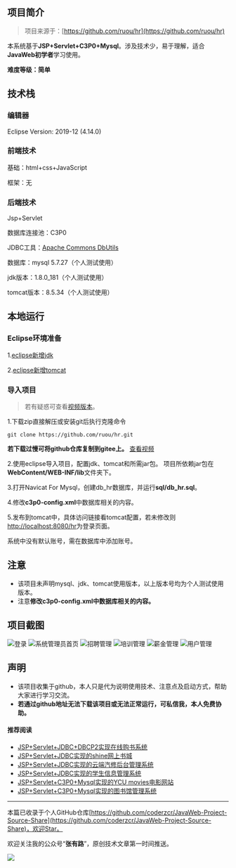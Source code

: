 ## 项目简介

>项目来源于：[https://github.com/ruou/hr](https://github.com/ruou/hr)

本系统基于**JSP+Servlet+C3P0+Mysql**。涉及技术少，易于理解，适合**JavaWeb初学者**学习使用。

**难度等级：简单**

## 技术栈

### 编辑器

Eclipse Version: 2019-12 (4.14.0)

### 前端技术

基础：html+css+JavaScript

框架：无

### 后端技术

Jsp+Servlet

数据库连接池：C3P0

JDBC工具：[Apache Commons DbUtils](http://commons.apache.org/proper/commons-dbutils/)

数据库：mysql 5.7.27（个人测试使用）

jdk版本：1.8.0_181（个人测试使用）

tomcat版本：8.5.34（个人测试使用）


## 本地运行

### Eclipse环境准备
1.[eclipse新增jdk](http://coderzcr.gitee.io/sensor-java-picture/pictures/Eclipse%E6%96%B0%E5%A2%9Ejdk.mp4)

2.[eclipse新增tomcat](http://coderzcr.gitee.io/sensor-java-picture/pictures/Eclipse%E6%96%B0%E5%A2%9Etomcat.mp4)

### 导入项目

> 若有疑惑可查看[视频版本](https://zhuanlan.zhihu.com/p/139051299)。

1.下载zip直接解压或安装git后执行克隆命令 
```
git clone https://github.com/ruou/hr.git
```
**若下载过慢可将github仓库复制到gitee上。** [查看视频](http://coderzcr.gitee.io/sensor-java-picture/pictures/GitHub下载慢怎么办？.mp4)


2.使用eclipse导入项目，配置jdk、tomcat和所需jar包。
项目所依赖jar包在**WebContent/WEB-INF/lib**文件夹下。

3.打开Navicat For Mysql，创建db_hr数据库，并运行**sql/db_hr.sql**。

4.修改**c3p0-config.xml**中数据库相关的内容。

5.发布到tomcat中，具体访问链接看tomcat配置，若未修改则[http://localhost:8080/hr](http://localhost:8080/hr)为登录页面。

系统中没有默认账号，需在数据库中添加账号。


## 注意
- 该项目未声明mysql、jdk、tomcat使用版本，以上版本号均为个人测试使用版本。
- 注意**修改c3p0-config.xml中数据库相关的内容。**


## 项目截图
![登录](http://coderzcr.gitee.io/sensor-java-picture/pictures/blog20200508163601.png)
![系统管理员首页](http://coderzcr.gitee.io/sensor-java-picture/pictures/blog20200508163602.png)
![招聘管理](http://coderzcr.gitee.io/sensor-java-picture/pictures/blog20200508163603.png)
![培训管理](http://coderzcr.gitee.io/sensor-java-picture/pictures/blog20200508163604.png)
![薪金管理](http://coderzcr.gitee.io/sensor-java-picture/pictures/blog20200508163605.png)
![用户管理](http://coderzcr.gitee.io/sensor-java-picture/pictures/blog20200508163606.png)

## 声明
- 该项目收集于github，本人只是代为说明使用技术、注意点及启动方式，帮助大家进行学习交流。
- **若通过github地址无法下载该项目或无法正常运行，可私信我，本人免费协助。**


#### 推荐阅读
- [JSP+Servlet+JDBC+DBCP2实现在线购书系统](https://mp.weixin.qq.com/s/kFHzkRtL6FNN9koaWAjDkg)
- [JSP+Servlet+JDBC实现的shine网上书城](https://mp.weixin.qq.com/s/GvfywZwg28IMYk5Q2ZWcOw)
- [JSP+Servlet+JDBC实现的云端汽修后台管理系统](https://mp.weixin.qq.com/s/kalGv5T8AZGxTnLHr2wDsA)
- [JSP+Servlet+JDBC实现的学生信息管理系统](https://mp.weixin.qq.com/s/K-H50joCXeE0cnwmtoqhJw)
- [JSP+Servlet+C3P0+Mysql实现的YCU movies电影网站](https://mp.weixin.qq.com/s/bJ1lGNDrVwzXx5z9dDaV-w)
- [JSP+Servlet+C3P0+Mysql实现的图书馆管理系统](https://mp.weixin.qq.com/s/MdGVYX_8t-CiOasghGPrRw)

---

本篇已收录于个人GitHub仓库[https://github.com/coderzcr/JavaWeb-Project-Source-Share](https://github.com/coderzcr/JavaWeb-Project-Source-Share)，欢迎Star。


欢迎关注我的公众号“**张有路**”，原创技术文章第一时间推送。

![](http://coderzcr.gitee.io/sensor-java-picture/pictures/qrcode.gif)


